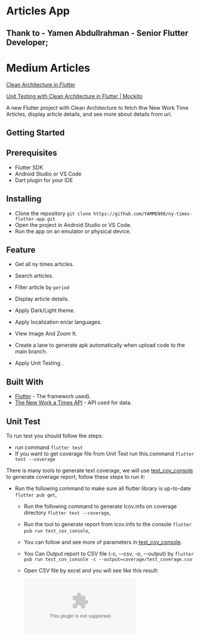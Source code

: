 # Articles App
## Thank to  - Yamen Abdullrahman - Senior Flutter Developer;

# Medium Articles
[Clean Architecture in Flutter](https://medium.com/@yamen.abd98/clean-architecture-in-flutter-mvvm-bloc-dio-79b1615530e1)

[Unit Testing with Clean Architecture in Flutter | Mockito](https://medium.com/@yamen.abd98/unit-testing-in-flutter-with-clean-architecture-49d403645b4d)



A new Flutter project with Clean Architecture to fetch thw New Work Time
Articles, display article details, and see more about details from url.

## Getting Started

## Prerequisites

- Flutter SDK
- Android Studio or VS Code
- Dart plugin for your IDE

## Installing

- Clone the repository ```git clone https://github.com/YAMMEN98/ny-times-flutter-app.git```
- Open the project in Android Studio or VS Code.
- Run the app on an emulator or physical device.

## Feature

- Get all ny times articles.
- Search articles.
- Filter article by ```period```
- Display article details.
- Apply Dark/Light theme.
- Apply localization en/ar languages.
- View Image And Zoom It.
- Create a lane to generate apk automatically when upload code to the main branch.

- Apply Unit Testing .

## Built With

- [Flutter](https://flutter.dev/) - The framework used).
- [The New Work a Times API](https://developer.nytimes.com/) - API used for data.

## Unit Test

To run test you should follow the steps:

- run command ```flutter test```
- If you want to get coverage file from Unit Test run this.command ```flutter test --coverage```

There is many tools to generate text coverage,
we will use [test_cov_console](https://pub.dev/packages/test_cov_console) to generate coverage
report, follow these steps to run it:

- Run the following command to make sure all flutter library is up-to-date ```flutter pub get```,
    - Run the following command to generate lcov.info on coverage
      directory ```flutter test --coverage```,
    - Run the tool to generate report from lcov.info to the
      console ```flutter pub run test_cov_console```,
    - You can follow and see more of parameters
      in [test_cov_console](https://pub.dev/packages/test_cov_console).
    - You Can Output report to CSV file (-c, --csv, -o, --output)
      by ```flutter pub run test_cov_console -c --output=coverage/test_coverage.csv```
    - Open CSV file by excel and you will see like this result:

      ![Text Coverage](coverage/test_coverage.csv)


